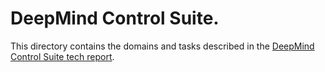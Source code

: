 # DeepMind Control Suite.

This directory contains the domains and tasks described in the
[DeepMind Control Suite tech report](https://arxiv.org/abs/1801.00690).
